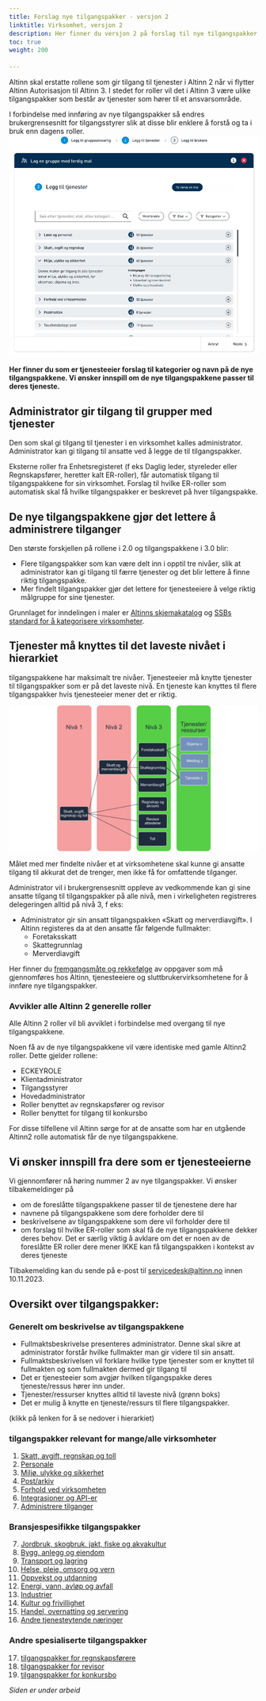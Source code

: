 ```yaml
---
title: Forslag nye tilgangspakker - versjon 2
linktitle: Virksomhet, versjon 2
description: Her finner du versjon 2 på forslag til nye tilgangspakker for virksomheter. Denne versjonen er fortsatt under arbeid. 
toc: true
weight: 200

---
```


Altinn skal erstatte rollene som gir tilgang til tjenester i Altinn 2 når vi flytter Altinn Autorisasjon til Altinn 3. 
I stedet for roller vil det i Altinn 3 være ulike tilgangspakker som består av tjenester som hører til et ansvarsområde.

I forbindelse med innføring av nye tilgangspakker så endres brukergrensesnitt for tilgangsstyrer slik at disse blir enklere å forstå og ta i bruk enn dagens roller.  
![Skisseforslag på ny brukerflate for å bruke nye malering](gui-bruk-av-maler.jpg "Forslag til ny brukerflate på skissestadiet")


**Her finner du som er tjenesteeier forslag til kategorier og navn på de nye tilgangspakkene. Vi ønsker innspill om de nye tilgangspakkene passer til deres tjeneste.**

## Administrator gir tilgang til grupper med tjenester
Den som skal gi tilgang til tjenester i en virksomhet kalles administrator. 
Administrator kan gi tilgang til ansatte ved å legge de til tilgangspakker. 

Eksterne roller fra Enhetsregisteret (f eks Daglig leder, styreleder eller Regnskapsfører, heretter kalt ER-roller), får automatisk tilgang til tilgangspakkene for sin virksomhet. 
Forslag til hvilke ER-roller som automatisk skal få hvilke tilgangspakker er beskrevet på hver tilgangspakke. 
## De nye tilgangspakkene gjør det lettere å administrere tilganger

Den største forskjellen på rollene i 2.0 og tilgangspakkene i 3.0 blir:

- Flere tilgangspakker som kan være delt inn i opptil tre nivåer, slik at administrator kan gi tilgang til færre tjenester og det blir lettere å finne riktig tilgangspakke. 
- Mer findelt tilgangspakker gjør det lettere for tjenesteeiere å velge riktig målgruppe for sine tjenester.

Grunnlaget for inndelingen i maler er [Altinns skjemakatalog](https://www.altinn.no/skjemaoversikt/?category=category) og [SSBs standard for å kategorisere virksomheter](https://www.ssb.no/klass/klassifikasjoner/6). 
## Tjenester må knyttes til det laveste nivået i hierarkiet 

tilgangspakkene har maksimalt tre nivåer. Tjenesteeier må knytte tjenester til tilgangspakker som er på det laveste nivå. En tjeneste kan knyttes til flere tilgangspakker hvis tjenesteeier mener det er riktig. 

![Hierarki av tilgangspakker](hierarki-tilgangsgrupper.jpg "Hierarki av tilgangspakker")

Målet med mer findelte nivåer et at virksomhetene skal kunne gi ansatte tilgang til akkurat det de trenger, men ikke få for omfattende tilganger. 

Administrator vil i brukergrensesnitt oppleve av vedkommende kan gi sine ansatte tilgang til tilgangspakker på alle nivå, men i virkeligheten registreres delegeringen alltid på nivå 3, f eks: 

- Administrator gir sin ansatt tilgangspakken «Skatt og merverdiavgift». I Altinn registeres da at den ansatte får følgende fullmakter: 
   - Foretaksskatt
   - Skattegrunnlag
   - Merverdiavgift

Her finner du [fremgangsmåte og rekkefølge](/authorization/migration/new-accessgroups/) av oppgaver som må gjennomføres hos Altinn, tjenesteeiere og sluttbrukervirksomhetene for å innføre nye tilgangspakker. 
 

### Avvikler alle Altinn 2 generelle roller
Alle Altinn 2 roller vil bli avviklet i forbindelse med overgang til nye tilgangspakkene. 

Noen få av de nye tilgangspakkene vil være identiske med gamle Altinn2 roller. Dette gjelder rollene: 
- ECKEYROLE
- Klientadministrator
- Tilgangsstyrer
- Hovedadministrator
- Roller benyttet av regnskapsfører og revisor
- Roller benyttet for tilgang til konkursbo 
  
For disse tilfellene vil Altinn sørge for at de ansatte som har en utgående Altinn2 rolle automatisk får de nye tilgangspakkene.

## Vi ønsker innspill fra dere som er tjenesteeierne
Vi gjennomfører nå høring nummer 2 av nye tilgangspakker. Vi ønsker tilbakemeldinger på
- om de foreslåtte tilgangspakkene passer til de tjenestene dere har
- navnene på tilgangspakkene som dere forholder dere til
- beskrivelsene av tilgangspakkene som dere vil forholder dere til
- om forslag til hvilke ER-roller som skal få de nye tilgangspakkene dekker deres behov. Det er særlig viktig å avklare om det er noen av de foreslåtte ER roller dere mener IKKE kan få tilgangspakken i kontekst av deres tjeneste

Tilbakemelding kan du sende på e-post til servicedesk@altinn.no innen 10.11.2023.

## Oversikt over tilgangspakker: 

### Generelt om beskrivelse av tilgangspakkene

- Fullmaktsbeskrivelse presenteres administrator. Denne skal sikre at administrator forstår hvilke fullmakter man gir videre til sin ansatt.
- Fullmaktsbeskrivelsen vil forklare hvilke type tjenester som er knyttet til fullmakten og som fullmakten dermed gir tilgang til
- Det er tjenesteeier som avgjør hvilken tilgangspakke deres tjeneste/ressus hører inn under. 
- Tjenester/ressurser knyttes alltid til laveste nivå (grønn boks)
- Det er mulig å knytte en tjeneste/ressurs til flere tilgangspakker. 


(klikk på lenken for å se nedover i hierarkiet)
### tilgangspakker relevant for mange/alle virksomheter
1. [Skatt, avgift, regnskap og toll](/authorization/what-do-you-get/accessgroups/type-accessgroups/versjon-2/skatt/)
2. [Personale](/authorization/what-do-you-get/accessgroups/type-accessgroups/versjon-2/personale/)
3. [Miljø, ulykke og sikkerhet](/authorization/what-do-you-get/accessgroups/type-accessgroups/versjon-2/miljo/)
4. [Post/arkiv](/authorization/what-do-you-get/accessgroups/type-accessgroups/versjon-2/post/)
5. [Forhold ved virksomheten](/authorization/what-do-you-get/accessgroups/type-accessgroups/versjon-2/forhold/)
6. [Integrasjoner og API-er](/authorization/what-do-you-get/accessgroups/type-accessgroups/versjon-2/integrasjon/)
7. [Administrere tilganger](/authorization/what-do-you-get/accessgroups/type-accessgroups/versjon-2/tilgang/)

### Bransjespesifikke tilgangspakker
7. [Jordbruk, skogbruk, jakt, fiske og akvakultur](/authorization/what-do-you-get/accessgroups/type-accessgroups/versjon-2/jordbruk/)
8. [Bygg, anlegg og eiendom](/authorization/what-do-you-get/accessgroups/type-accessgroups/versjon-2/bygg/)
9. [Transport og lagring](/authorization/what-do-you-get/accessgroups/type-accessgroups/versjon-2/transport/)
10. [Helse, pleie, omsorg og vern](/authorization/what-do-you-get/accessgroups/type-accessgroups/versjon-2/helse/)
11. [Oppvekst og utdanning](/authorization/what-do-you-get/accessgroups/type-accessgroups/versjon-2/oppvekst/)
12. [Energi, vann, avløp og avfall](/authorization/what-do-you-get/accessgroups/type-accessgroups/versjon-2/energi/)
13. [Industrier](/authorization/what-do-you-get/accessgroups/type-accessgroups/versjon-2/industrier/)
14. [Kultur og frivillighet](/authorization/what-do-you-get/accessgroups/type-accessgroups/versjon-2/kultur/)
15. [Handel, overnatting og servering](/authorization/what-do-you-get/accessgroups/type-accessgroups/versjon-2/handel/)
16. [Andre tjenesteytende næringer](/authorization/what-do-you-get/accessgroups/type-accessgroups/versjon-2/tjenesteytende/)

### Andre spesialiserte tilgangspakker
17. [tilgangspakker for regnskapsførere](/authorization/what-do-you-get/accessgroups/type-accessgroups/versjon-2/regnskapsførere/)
18. [tilgangspakker for revisor](/authorization/what-do-you-get/accessgroups/type-accessgroups/versjon-2/revisor/)
19. [tilgangspakker for konkursbo](/authorization/what-do-you-get/accessgroups/type-accessgroups/versjon-2/konkursbo/)

*Siden er under arbeid*
